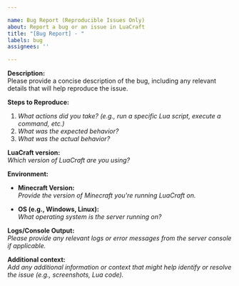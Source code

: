 ```yaml
---

name: Bug Report (Reproducible Issues Only)
about: Report a bug or an issue in LuaCraft
title: "[Bug Report] - "
labels: bug
assignees: ''

---
```


**Description:**  
Please provide a concise description of the bug, including any relevant details that will help reproduce the issue.

**Steps to Reproduce:**

1. _What actions did you take? (e.g., run a specific Lua script, execute a command, etc.)_
2. _What was the expected behavior?_
3. _What was the actual behavior?_

**LuaCraft version:**  
_Which version of LuaCraft are you using?_

**Environment:**

- **Minecraft Version:**  
  _Provide the version of Minecraft you're running LuaCraft on._
  
- **OS (e.g., Windows, Linux):**  
  _What operating system is the server running on?_

**Logs/Console Output:**  
_Please provide any relevant logs or error messages from the server console if applicable._

**Additional context:**  
_Add any additional information or context that might help identify or resolve the issue (e.g., screenshots, Lua code)._
